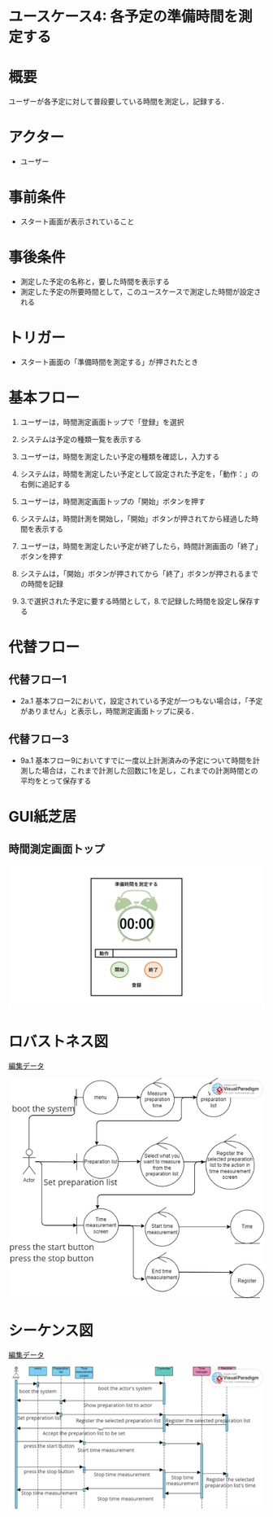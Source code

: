# ユースケース4: 各予定の準備時間を測定する

# 概要

ユーザーが各予定に対して普段要している時間を測定し，記録する．

# アクター

- ユーザー

# 事前条件

- スタート画面が表示されていること

# 事後条件

- 測定した予定の名称と，要した時間を表示する
- 測定した予定の所要時間として，このユースケースで測定した時間が設定される

# トリガー

- スタート画面の「準備時間を測定する」が押されたとき

# 基本フロー

1. ユーザーは，時間測定画面トップで「登録」を選択

2. システムは予定の種類一覧を表示する

3. ユーザーは，時間を測定したい予定の種類を確認し，入力する

4. システムは，時間を測定したい予定として設定された予定を，「動作：」の右側に追記する

5. ユーザーは，時間測定画面トップの「開始」ボタンを押す

6. システムは，時間計測を開始し，「開始」ボタンが押されてから経過した時間を表示する

7. ユーザーは，時間を測定したい予定が終了したら，時間計測画面の「終了」ボタンを押す

8. システムは，「開始」ボタンが押されてから「終了」ボタンが押されるまでの時間を記録

9. 3.で選択された予定に要する時間として，8.で記録した時間を設定し保存する

# 代替フロー

## 代替フロー1
- 2a.1 基本フロー2において，設定されている予定が一つもない場合は，「予定がありません」と表示し，時間測定画面トップに戻る．

## 代替フロー3
- 9a.1 基本フロー9においてすでに一度以上計測済みの予定について時間を計測した場合は，これまで計測した回数に1を足し，これまでの計測時間との平均をとって保存する

# GUI紙芝居

## 時間測定画面トップ

![測定画面トップ](pics/use_case4.jpg)

# ロバストネス図

[編集データ](https://online.visual-paradigm.com/share.jsp?id=323637313839362d33)

![ロバストネス図のスクリーンショット](pics/robustness_diagrams/usecase4_robustness.png)

# シーケンス図

[編集データ](hhttps://online.visual-paradigm.com/share.jsp?id=323637313839362d34)

![シーケンス図のスクリーンショット](pics/sequence_diagrams/usecase4_sequence.png)
